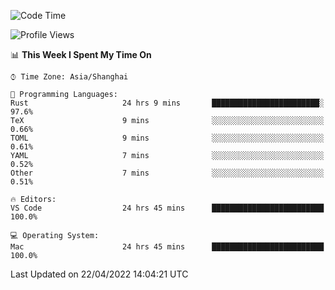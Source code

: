 <!--START_SECTION:waka-->
![Code Time](http://img.shields.io/badge/Code%20Time-1%2C258%20hrs%2023%20mins-blue)

![Profile Views](http://img.shields.io/badge/Profile%20Views-24-blue)

📊 **This Week I Spent My Time On** 

```text
⌚︎ Time Zone: Asia/Shanghai

💬 Programming Languages: 
Rust                     24 hrs 9 mins       ████████████████████████░   97.6% 
TeX                      9 mins              ░░░░░░░░░░░░░░░░░░░░░░░░░   0.66% 
TOML                     9 mins              ░░░░░░░░░░░░░░░░░░░░░░░░░   0.61% 
YAML                     7 mins              ░░░░░░░░░░░░░░░░░░░░░░░░░   0.52% 
Other                    7 mins              ░░░░░░░░░░░░░░░░░░░░░░░░░   0.51%

🔥 Editors: 
VS Code                  24 hrs 45 mins      █████████████████████████   100.0%

💻 Operating System: 
Mac                      24 hrs 45 mins      █████████████████████████   100.0%

```


 Last Updated on 22/04/2022 14:04:21 UTC
<!--END_SECTION:waka-->
